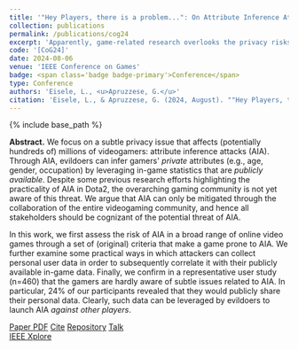 ```yaml
---
title: '"Hey Players, there is a problem...": On Attribute Inference Attacks against Videogamers'
collection: publications
permalink: /publications/cog24
excerpt: 'Apparently, game-related research overlooks the privacy risks of the video-gaming ecosystem.'
code: '[CoG24]'
date: 2024-08-06
venue: 'IEEE Conference on Games'
badge: <span class='badge badge-primary'>Conference</span>
type: Conference
authors: 'Eisele, L., <u>Apruzzese, G.</u>'
citation: 'Eisele, L., & Apruzzese, G. (2024, August). ""Hey Players, there is a problem...": On Attribute Inference Attacks against Videogamers" In <i>2024 IEEE Conference on Games (CoG)</i>.'
---
```

{% include base_path %}

<b>Abstract.</b>
We focus on a subtle privacy issue that affects (potentially hundreds of) millions of videogamers: attribute inference attacks (AIA). Through AIA, evildoers can infer gamers' _private_ attributes (e.g., age, gender, occupation) by leveraging in-game statistics that are _publicly available_. Despite some previous research efforts highlighting the practicality of AIA in Dota2, the overarching gaming community is not yet aware of this threat. We argue that AIA can only be mitigated through the collaboration of the entire videogaming community, and hence all stakeholders should be cognizant of the potential threat of AIA.



In this work, we first assess the risk of AIA in a broad range of online video games through a set of (original) criteria that make a game prone to AIA. We further examine some practical ways in which attackers can collect personal user data in order to subsequently correlate it with their publicly available in-game data. Finally, we confirm in a representative user study (n=460) that the gamers are hardly aware of subtle issues related to AIA. In particular, 24% of our participants revealed that they would publicly share their personal data. Clearly, such data can be leveraged by evildoers to launch AIA _against other players_. 


<a class="btn btn-outline-primary my-1 mr-1 btn-sm" href="{{ base_path }}/files/papers/cog24/cog24.pdf" target="_blank" rel="noopener">Paper PDF</a> 
<a class="btn btn-outline-primary my-1 mr-1 btn-sm" href="{{ base_path }}/files/papers/cog24/cog24_cite.html" target="_blank" rel="noopener">Cite</a>
<a class="btn btn-outline-primary my-1 mr-1 btn-sm" href="https://github.com/hihey54/cog24_aia/" target="_blank" rel="noopener">Repository</a> <a class="btn btn-outline-primary my-1 mr-1 btn-sm" href="{{ base_path }}/talks/cog24" target="_blank" rel="noopener">Talk</a>  
<a class="btn btn-outline-primary my-1 mr-1 btn-sm" href="https://ieeexplore.ieee.org/document/10645677" target="_blank" rel="noopener">IEEE Xplore</a> 

